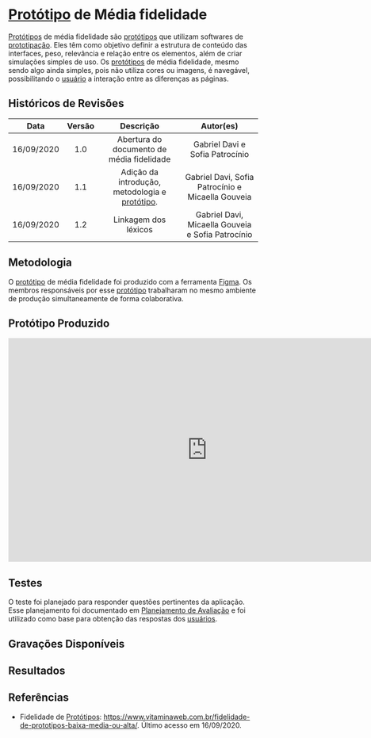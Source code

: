 # [Protótipo](Modeling/objeto?id=protótipo) de Média fidelidade

[Protótipos](Modeling/objeto?id=protótipo) de média fidelidade são [protótipos](Modeling/objeto?id=protótipo) que utilizam softwares de [prototipação](/Modeling/verbo?id=prototipação). Eles têm como objetivo definir a estrutura de conteúdo das interfaces, peso, relevância e relação entre os elementos, além de criar simulações simples de uso.
Os [protótipos](Modeling/objeto?id=protótipo) de média fidelidade, mesmo sendo algo ainda simples, pois não utiliza cores ou imagens, é navegável, possibilitando o [usuário](Modeling/objeto?id=usuário) a interação entre as diferenças as páginas.

## Históricos de Revisões

|    Data    | Versão |                                   Descrição                                    |                     Autor(es)                     |
| :--------: | :----: | :----------------------------------------------------------------------------: | :-----------------------------------------------: |
| 16/09/2020 |  1.0   |                   Abertura do documento de média fidelidade                    |          Gabriel Davi e Sofia Patrocínio          |
| 16/09/2020 |  1.1   | Adição da introdução, metodologia e [protótipo](Modeling/objeto?id=protótipo). | Gabriel Davi, Sofia Patrocínio e Micaella Gouveia |
| 16/09/2020 |  1.2   |                              Linkagem dos léxicos                              | Gabriel Davi, Micaella Gouveia e Sofia Patrocínio |

## Metodologia

O [protótipo](Modeling/objeto?id=protótipo) de média fidelidade foi produzido com a ferramenta [Figma](https://www.figma.com/). Os membros responsáveis por esse [protótipo](Modeling/objeto?id=protótipo) trabalharam no mesmo ambiente de produção simultaneamente de forma colaborativa.

## Protótipo Produzido

<iframe style="border: 1px solid rgba(0, 0, 0, 0.1);" width="800" height="450" src="https://www.figma.com/embed?embed_host=share&url=https%3A%2F%2Fwww.figma.com%2Fproto%2Fga6E3hGIlahn0GsmcnsAVq%2FSTOCK%3Fchrome%3DDOCUMENTATION%26embed_host%3Dshare%26kind%3D%26node-id%3D2%253A2%26scaling%3Dscale-down&chrome=DOCUMENTATION" allowfullscreen></iframe>

## Testes

O teste foi planejado para responder questões pertinentes da aplicação. Esse planejamento foi documentado em [Planejamento de Avaliação](Product/PlanejamentoAvaliacao.md) e foi utilizado como base para obtenção das respostas dos [usuários](Modeling/objeto?id=usuário).

## Gravações Disponíveis

## Resultados

## Referências

- Fidelidade de [Protótipos](Modeling/objeto?id=protótipo): <https://www.vitaminaweb.com.br/fidelidade-de-prototipos-baixa-media-ou-alta/>. Último acesso em 16/09/2020.
